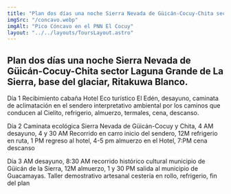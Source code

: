 ```yaml
---
title: "Plan dos días una noche Sierra Nevada de Güicán-Cocuy-Chita sector Laguna Grande de La Sierra, base del glaciar, Ritakuwa Blanco."
imgSrc: "/concavo.webp"
imgAlt: "Pico Cóncavo en el PNN El Cocuy"
layout: "../../layouts/ToursLayout.astro"
---
```


## Plan dos días una noche Sierra Nevada de Güicán-Cocuy-Chita sector Laguna Grande de La Sierra, base del glaciar, Ritakuwa Blanco.

Día 1 Recibimiento cabaña Hotel Eco turístico El Edén, desayuno, caminata de aclimatación en el sendero interpretativo ambiental por los caminos que conducen al Cielito, refrigerio, almuerzo, termales, cena, descanso.

Día 2 Caminata ecológica Sierra Nevada de Güicán-Cocuy y Chita, 4 AM desayuno, 4 y 30 AM Recorrido en carro inicio del sendero, 12M refrigerio en ruta, 1 PM regreso al hotel, 4-5 pm almuerzo en el Hotel, 7:PM cena descanso

Día 3 AM desayuno, 8:30 AM recorrido histórico cultural municipio de Güicán de la Sierra, 12M almuerzo, 1 y 30 PM salida al municipio de Guacamayas. Taller demostrativo artesanal cestería en rollo, refrigerio, fin del plan
